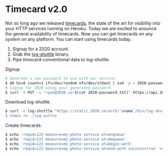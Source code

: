 # Timecard v2.0

Not so long ago we released [timecards](), the state of the art for visibility into your HTTP services running on Heroku. Today we are excited to anounce the general availability of timecards. Now you can get timecards on any system on any platform. You can start using timecards today.

1. Signup for a 2020 account.
2. Grab the [log-shuttle]() binary.
3. Pipe timecard-conventional data to log-shuttle.

Signup.

```bash
# Generate a new password to use with our service.
$ dd bs=8 count=1 if=/dev/random of=/dev/stdout | xxd -p > 2020-password.txt
# Signup for 2020 usnig your generated password.
$ curl -X PUT -u "ryan@2020.io:$(cat 2020-password.txt)" https://api.2020.io/signup
```

Download log-shuttle.

```bash
$ curl -o log-shuttle "https://static.2020.io/arch/`uname`/bin/log-shuttle
$ chmox +x ./log-suttle
```

Create timecards.

```bash
$ echo 'reqid=123 measure=my-photo-service at=enqueue'    					 >> logfile
$ echo 'reqid=123 measure=my-photo-service at=dequeue'    					 >> logfile
$ echo 'reqid=123 measure=my-photo-service at=begin-work' 					 >> logfile
$ echo 'reqid=123 measure=my-photo-service at=end-work success=true' >> logfile
```
